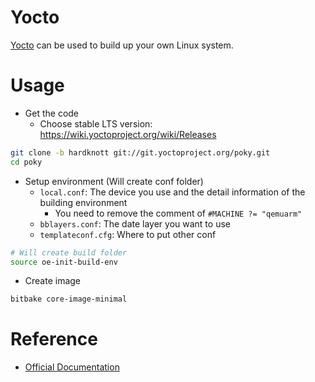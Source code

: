 # Yocto

[Yocto](https://www.yoctoproject.org/) can be used to build up your own Linux system.

# Usage

* Get the code
  - Choose stable LTS version: https://wiki.yoctoproject.org/wiki/Releases

```bash
git clone -b hardknott git://git.yoctoproject.org/poky.git
cd poky
```

* Setup environment (Will create conf folder)
  - `local.conf`: The device you use and the detail information of the building environment
    - You need to remove the comment of `#MACHINE ?= "qemuarm"`
  - `bblayers.conf`: The date layer you want to use
  - `templateconf.cfg`: Where to put other conf

```bash
# Will create build folder
source oe-init-build-env
```

* Create image

```bash
bitbake core-image-minimal
```

# Reference

* [Official Documentation](https://docs.yoctoproject.org/current/index.html)

